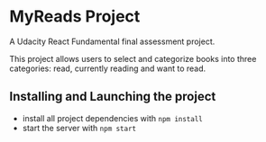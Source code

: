 # MyReads Project
A Udacity React Fundamental final assessment project.

This project allows users to select and categorize books into three categories: read, currently reading and want to read.

## Installing and Launching the project

* install all project dependencies with `npm install`
* start the server with `npm start`
